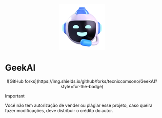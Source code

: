 <div align="center">
    <img src="assets/Universallogo.webp" alt="GeekAI Logo" width="150px"/>
</div>

# GeekAI

<p align="center">
     ![GitHub forks](https://img.shields.io/github/forks/tecniccomsono/GeekAI?style=for-the-badge)
</p>

> [!IMPORTANT]
> Você não tem autorização de vender ou plágiar esse projeto, caso queira fazer modificações, deve distribuir o crédito do autor.
